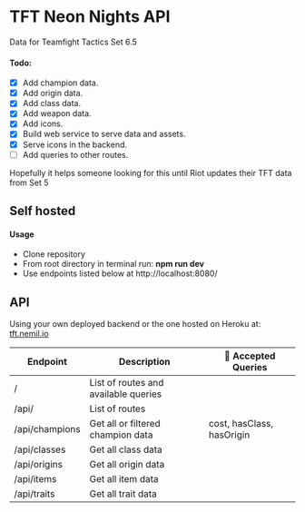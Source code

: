 # TFT Neon Nights API

Data for Teamfight Tactics Set 6.5

#### Todo:

- [x] Add champion data.
- [x] Add origin data.
- [x] Add class data.
- [x] Add weapon data.
- [x] Add icons.
- [x] Build web service to serve data and assets.
- [x] Serve icons in the backend.
- [ ] Add queries to other routes.

Hopefully it helps someone looking for this until Riot updates their TFT data from Set 5

## Self hosted

#### Usage

- Clone repository
- From root directory in terminal run: **npm run dev**
- Use endpoints listed below at http://localhost:8080/

## API

Using your own deployed backend or the one hosted on Heroku at: [tft.nemil.io](http://tft.nemil.io/api/)

| Endpoint       | Description                          | 📝 Accepted Queries       |
| -------------- | ------------------------------------ | ------------------------- |
| /              | List of routes and available queries |                           |
| /api/          | List of routes                       |                           |
| /api/champions | Get all or filtered champion data    | cost, hasClass, hasOrigin |
| /api/classes   | Get all class data                   |                           |
| /api/origins   | Get all origin data                  |                           |
| /api/items     | Get all item data                    |                           |
| /api/traits    | Get all trait data                   |                           |
